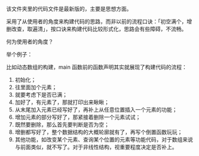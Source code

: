 
该文件夹里的代码文件是最新版的，主要是思想方面。

采用了从使用者的角度来构建代码的思路，而非以前的流程口诀：「初空满个，增删改查，取遍清」，按口诀来构建代码比较形式化，思路会有些障碍，不流畅。

何为使用者的角度？

举个例子：

比如动态数组的构建，main 函数前的函数声明其实就展现了构建代码的流程：

1. 初始化；
2. 往里面加个元素；
3. 就要考虑下是否已满；
4. 加好了，有元素了，那就打印出来瞅瞅；
5. 从末尾加入元素已经写好了，再补上从任意位置插入一个元素的功能；
6. 增加元素的部分写好了，那紧接着删除一个元素试试；
7. 既然要删除，那么首先要判断是否为空；
8. 增删都写好了，整个数据结构的大概轮廓就有了，再写个倒置函数玩玩；
9. 其他功能，如改变某个元素、查询某个位置的元素等功能代码，对于数组来说与前面类似，就不写了。对于非线性结构，视重要程度决定是否补上。
